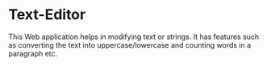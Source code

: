 # Text-Editor
This Web application helps in modifying text or strings. It has features such as converting the text into uppercase/lowercase and counting words in a paragraph etc.

